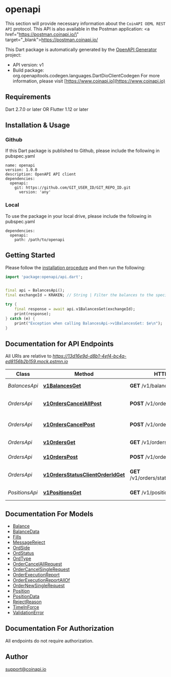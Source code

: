 # openapi
This section will provide necessary information about the `CoinAPI OEML REST API` protocol.
This API is also available in the Postman application: <a href=\"https://postman.coinapi.io/\" target=\"_blank\">https://postman.coinapi.io/</a>      


This Dart package is automatically generated by the [OpenAPI Generator](https://openapi-generator.tech) project:

- API version: v1
- Build package: org.openapitools.codegen.languages.DartDioClientCodegen
For more information, please visit [https://www.coinapi.io](https://www.coinapi.io)

## Requirements

Dart 2.7.0 or later OR Flutter 1.12 or later

## Installation & Usage

### Github
If this Dart package is published to Github, please include the following in pubspec.yaml
```
name: openapi
version: 1.0.0
description: OpenAPI API client
dependencies:
  openapi:
    git: https://github.com/GIT_USER_ID/GIT_REPO_ID.git
      version: 'any'
```

### Local
To use the package in your local drive, please include the following in pubspec.yaml
```
dependencies:
  openapi:
    path: /path/to/openapi
```

## Getting Started

Please follow the [installation procedure](#installation--usage) and then run the following:

```dart
import 'package:openapi/api.dart';


final api = BalancesApi();
final exchangeId = KRAKEN; // String | Filter the balances to the specific exchange.

try {
    final response = await api.v1BalancesGet(exchangeId);
    print(response);
} catch (e) {
    print("Exception when calling BalancesApi->v1BalancesGet: $e\n");
}

```

## Documentation for API Endpoints

All URIs are relative to *https://13d16e9d-d8b1-4ef4-bc4a-ed8156b2b159.mock.pstmn.io*

Class | Method | HTTP request | Description
------------ | ------------- | ------------- | -------------
*BalancesApi* | [**v1BalancesGet**](doc/BalancesApi.md#v1balancesget) | **GET** /v1/balances | Get balances
*OrdersApi* | [**v1OrdersCancelAllPost**](doc/OrdersApi.md#v1orderscancelallpost) | **POST** /v1/orders/cancel/all | Cancel all orders request
*OrdersApi* | [**v1OrdersCancelPost**](doc/OrdersApi.md#v1orderscancelpost) | **POST** /v1/orders/cancel | Cancel order request
*OrdersApi* | [**v1OrdersGet**](doc/OrdersApi.md#v1ordersget) | **GET** /v1/orders | Get open orders
*OrdersApi* | [**v1OrdersPost**](doc/OrdersApi.md#v1orderspost) | **POST** /v1/orders | Send new order
*OrdersApi* | [**v1OrdersStatusClientOrderIdGet**](doc/OrdersApi.md#v1ordersstatusclientorderidget) | **GET** /v1/orders/status/{client_order_id} | Get order execution report
*PositionsApi* | [**v1PositionsGet**](doc/PositionsApi.md#v1positionsget) | **GET** /v1/positions | Get open positions


## Documentation For Models

 - [Balance](doc/Balance.md)
 - [BalanceData](doc/BalanceData.md)
 - [Fills](doc/Fills.md)
 - [MessageReject](doc/MessageReject.md)
 - [OrdSide](doc/OrdSide.md)
 - [OrdStatus](doc/OrdStatus.md)
 - [OrdType](doc/OrdType.md)
 - [OrderCancelAllRequest](doc/OrderCancelAllRequest.md)
 - [OrderCancelSingleRequest](doc/OrderCancelSingleRequest.md)
 - [OrderExecutionReport](doc/OrderExecutionReport.md)
 - [OrderExecutionReportAllOf](doc/OrderExecutionReportAllOf.md)
 - [OrderNewSingleRequest](doc/OrderNewSingleRequest.md)
 - [Position](doc/Position.md)
 - [PositionData](doc/PositionData.md)
 - [RejectReason](doc/RejectReason.md)
 - [TimeInForce](doc/TimeInForce.md)
 - [ValidationError](doc/ValidationError.md)


## Documentation For Authorization

 All endpoints do not require authorization.


## Author

support@coinapi.io


